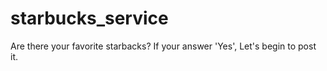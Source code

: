 # starbucks_service
Are there your favorite starbacks? If your answer 'Yes', Let's begin to post it.
